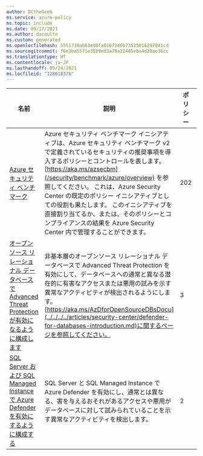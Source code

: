 ```yaml
---
author: DCtheGeek
ms.service: azure-policy
ms.topic: include
ms.date: 09/17/2021
ms.author: dacoulte
ms.custom: generated
ms.openlocfilehash: 5551739ab63ed0fa0167246b73525016297841cd
ms.sourcegitcommit: f6e2ea5571e35b9ed3a79a22485eba4d20ae36cc
ms.translationtype: HT
ms.contentlocale: ja-JP
ms.lasthandoff: 09/24/2021
ms.locfileid: "128618376"
---
```

|名前 |説明 |ポリシー |Version |
|---|---|---|---|
|[Azure セキュリティ ベンチマーク](https://github.com/Azure/azure-policy/blob/master/built-in-policies/policySetDefinitions/Security%20Center/AzureSecurityCenter.json) |Azure セキュリティ ベンチマーク イニシアティブは、Azure セキュリティ ベンチマーク v2 で定義されているセキュリティの推奨事項を導入するポリシーとコントロールを表します。[https://aka.ms/azsecbm](/security/benchmark/azure/overview) を参照してください。 これは、Azure Security Center の既定のポリシー イニシアティブとしての役割も果たします。 このイニシアティブを直接割り当てるか、または、そのポリシーとコンプライアンスの結果を Azure Security Center 内で管理することができます。 |202 |30.1.0 |
|[オープンソース リレーショナル データベースで Advanced Threat Protection が有効になるように構成します](https://github.com/Azure/azure-policy/blob/master/built-in-policies/policySetDefinitions/Security%20Center/ASC_AtpForOssDatabases.json) |非基本層のオープンソース リレーショナル データベースで Advanced Threat Protection を有効にして、データベースへの通常と異なる潜在的に有害なアクセスまたは悪用の試みを示す異常なアクティビティが検出されるようにします。 [https://aka.ms/AzDforOpenSourceDBsDocu](../../../../articles/security-center/defender-for-databases-introduction.md)に関するページを参照してください。 |3 |1.0.0 |
|[SQL Server および SQL Managed Instance で Azure Defender を有効にするように構成する](https://github.com/Azure/azure-policy/blob/master/built-in-policies/policySetDefinitions/Security%20Center/ASC_AzureDefenderForSql.json) |SQL Server と SQL Managed Instance で Azure Defender を有効にし、通常とは異なる、害を与えるおそれがあるアクセスや悪用がデータベースに対して試みられていることを示す異常なアクティビティを検出します。 |2 |2.0.0 |